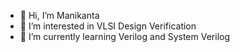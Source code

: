 - 👋 Hi, I’m Manikanta
- 👀 I’m interested in VLSI Design Verification
- 🌱 I’m currently learning Verilog and System Verilog
  
